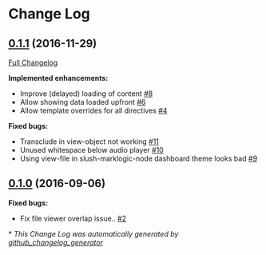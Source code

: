 # Change Log

## [0.1.1](https://github.com/grtjn/view-file-ng/tree/0.1.1) (2016-11-29)
[Full Changelog](https://github.com/grtjn/view-file-ng/compare/0.1.0...0.1.1)

**Implemented enhancements:**

- Improve \(delayed\) loading of content [\#8](https://github.com/grtjn/view-file-ng/issues/8)
- Allow showing data loaded upfront [\#6](https://github.com/grtjn/view-file-ng/issues/6)
- Allow template overrides for all directives [\#4](https://github.com/grtjn/view-file-ng/issues/4)

**Fixed bugs:**

- Transclude in view-object not working [\#11](https://github.com/grtjn/view-file-ng/issues/11)
- Unused whitespace below audio player [\#10](https://github.com/grtjn/view-file-ng/issues/10)
- Using view-file in slush-marklogic-node dashboard theme looks bad [\#9](https://github.com/grtjn/view-file-ng/issues/9)

## [0.1.0](https://github.com/grtjn/view-file-ng/tree/0.1.0) (2016-09-06)
**Fixed bugs:**

- Fix file viewer overlap issue.. [\#2](https://github.com/grtjn/view-file-ng/issues/2)



\* *This Change Log was automatically generated by [github_changelog_generator](https://github.com/skywinder/Github-Changelog-Generator)*